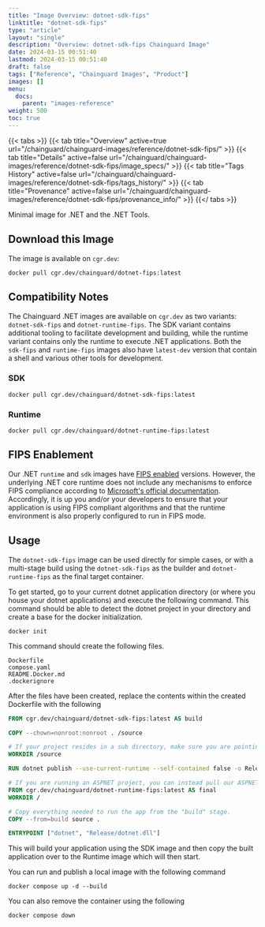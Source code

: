 ```yaml
---
title: "Image Overview: dotnet-sdk-fips"
linktitle: "dotnet-sdk-fips"
type: "article"
layout: "single"
description: "Overview: dotnet-sdk-fips Chainguard Image"
date: 2024-03-15 00:51:40
lastmod: 2024-03-15 00:51:40
draft: false
tags: ["Reference", "Chainguard Images", "Product"]
images: []
menu: 
  docs: 
    parent: "images-reference"
weight: 500
toc: true
---
```


{{< tabs >}}
{{< tab title="Overview" active=true url="/chainguard/chainguard-images/reference/dotnet-sdk-fips/" >}}
{{< tab title="Details" active=false url="/chainguard/chainguard-images/reference/dotnet-sdk-fips/image_specs/" >}}
{{< tab title="Tags History" active=false url="/chainguard/chainguard-images/reference/dotnet-sdk-fips/tags_history/" >}}
{{< tab title="Provenance" active=false url="/chainguard/chainguard-images/reference/dotnet-sdk-fips/provenance_info/" >}}
{{</ tabs >}}



<!--overview:start-->
Minimal image for .NET and the .NET Tools.
<!--overview:end-->

<!--getting:start-->
## Download this Image
The image is available on `cgr.dev`:

```
docker pull cgr.dev/chainguard/dotnet-fips:latest
```
<!--getting:end-->

<!--compatibility:start-->
## Compatibility Notes

The Chainguard .NET images are available on `cgr.dev` as two variants: `dotnet-sdk-fips` and `dotnet-runtime-fips`. The SDK variant contains additional tooling to facilitate development and building, while the runtime variant contains only the runtime to execute .NET applications. Both the `sdk-fips` and `runtime-fips` images also have `latest-dev` version that contain a shell and various other tools for development.

### SDK
```
docker pull cgr.dev/chainguard/dotnet-sdk-fips:latest
```

### Runtime
```
docker pull cgr.dev/chainguard/dotnet-runtime-fips:latest
```

<!--compatibility:end-->

<!--body:start-->
## FIPS Enablement
Our .NET `runtime` and `sdk` images have [FIPS enabled](https://edu.chainguard.dev/chainguard/chainguard-images/images-features/fips-images/) versions. However, the underlying .NET core runtime does not include any mechanisms to enforce FIPS compliance according to [Microsoft's official documentation](https://learn.microsoft.com/en-us/dotnet/standard/security/fips-compliance). Accordingly, it is up you and/or your developers to ensure that your application is using FIPS compliant algorithms and that the runtime environment is also properly configured to run in FIPS mode.

## Usage

The `dotnet-sdk-fips` image can be used directly for simple cases, or with a multi-stage build using the `dotnet-sdk-fips` as the builder and `dotnet-runtime-fips` as the final target container.

To get started, go to your current dotnet application directory (or where you house your dotnet applications) and execute the following command. This command should be able to detect the dotnet project in your directory and create a base for the docker initialization.

```docker init```

This command should create the following files.

```
Dockerfile
compose.yaml
README.Docker.md
.dockerignore
```

After the files have been created, replace the contents within the created Dockerfile with the following

```Dockerfile
FROM cgr.dev/chainguard/dotnet-sdk-fips:latest AS build

COPY --chown=nonroot:nonroot . /source

# If your project resides in a sub directory, make sure you are pointing to that directory. ex: If your project resided in a directory called 'app', you would set the destination to /source/app
WORKDIR /source

RUN dotnet publish --use-current-runtime --self-contained false -o Release

# If you are running an ASPNET project, you can instead pull our ASPNET image cgr.dev/chainguard/aspnet-runtime-fips:latest
FROM cgr.dev/chainguard/dotnet-runtime-fips:latest AS final
WORKDIR /

# Copy everything needed to run the app from the "build" stage.
COPY --from=build source .

ENTRYPOINT ["dotnet", "Release/dotnet.dll"]
```

This will build your application using the SDK image and then copy the built application over to the Runtime image which will then start.

You can run and publish a local image with the following command
```
docker compose up -d --build
```

You can also remove the container using the following
```
docker compose down
```
<!--body:end-->

